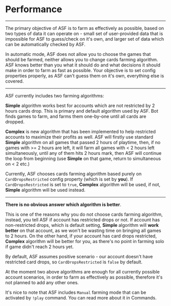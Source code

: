 # Performance

***

The primary objective of ASF is to farm as effectively as possible, based on two types of data it can operate on - small set of user-provided data that is impossible for ASF to guess/check on it's own, and larger set of data which can be automatically checked by ASF.

In automatic mode, ASF does not allow you to choose the games that should be farmed, neither allows you to change cards farming algorithm. ASF knows better than you what it should do and what decisions it should make in order to farm as fast as possible. Your objective is to set config properties properly, as ASF can't guess them on it's own, everything else is covered.

***

ASF currently includes two farming algorithms:

**Simple** algorithm works best for accounts which are not restricted by 2 hours cards drop. This is primary and default algorithm used by ASF. Bot finds games to farm, and farms them one-by-one until all cards are dropped.

**Complex** is new algorithm that has been implemented to help restricted accounts to maximize their profits as well. ASF will firstly use standard **Simple** algorithm on all games that passed 2 hours of playtime, then, if no games with >= 2 hours are left, it will farm all games with < 2 hours left simultaneously, until any of them hits 2 hours mark, then ASF will continue the loop from beginning (use **Simple** on that game, return to simultaneous on < 2 etc.)

Currently, ASF chooses cards farming algorithm based purely on ```CardDropsRestricted``` config property (which is  set by **you**). If ```CardDropsRestricted``` is set to ```true```, **Complex** algorithm will be used, if not, **Simple** algorithm will be used instead.

***

**There is no obvious answer which algorithm is better**.

This is one of the reasons why you do not choose cards farming algorithm, instead, you tell ASF if account has restricted drops or not. If account has non-restricted drops, which is default setting, **Simple** algorithm will **work better** on that account, as we won't be wasting time on bringing all games to 2 hours. On the other hand, if your account has card drops restricted, **Complex** algorithm will be better for you, as there's no point in farming solo if game didn't reach 2 hours yet.

By default, ASF assumes positive scenario - our account doesn't have restricted card drops, so ```CardDropsRestricted``` is ```false``` by default.

At the moment two above algorithms are enough for all currently possible account scenarios, in order to farm as effectively as possible, therefore it's not planned to add any other ones.

It's nice to note that ASF includes ```Manual``` farming mode that can be activated by ```!play``` command. You can read more about it in Commands.
